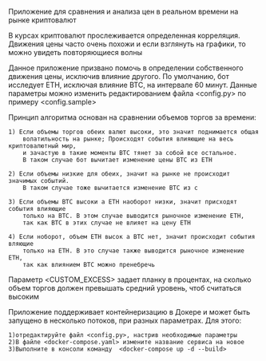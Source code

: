 Приложение для сравнения и анализа цен в реальном времени на рынке криптовалют

В курсах криптовалют прослеживается определенная корреляция. 
Движения цены часто очень похожи и если взглянуть на графики, 
то можно увидеть повторяющиеся волны

Данное приложение призвано помочь в определении собственного движения цены, 
исключив влияние другого. По умолчанию, бот исследует ETH, исключая влияние BTC, 
на интервале 60 минут. Данные параметры можно изменить 
редактированием файла <config.py> по примеру <config.sample>

Принцип алгоритма основан на сравнении объемов торгов за <INTERVAL> времени:

    1) Если объемы торгов обеих валют высоки, это значит поднимается общая 
        волатильность на рынке; Происходят события влияющие на весь криптовалютный мир, 
        и зачастую в такие моменты BTC тянет за собой все остальное.
        В таком случае бот вычитает изменение цены BTC из ETH

    2) Если объемы низкие для обеих, значит на рынке не происходит значимых событий.
        В таком случае тоже вычитается изменение BTC из с

    3) Если объемы BTC высоки а ETH наоборот низки, значит присходят события влияющие 
        только на BTC. В этом случае выводится рыночное изменение ETH, 
        так как BTC в этих случае не влияет на цену ETH

    4) Если ноборот, объем ETH высок а BTC нет, значит происходит события вляющие 
        только на ETH. В это случае также выводится рыночное изменение ETH, 
        так как влиянием BTC можно пренебречь


Параметр <CUSTOM_EXCESS> задает планку в процентах, 
на сколько объем торгов должен превышать средний уровень, чтоб считаться высоким


Приложение поддерживает контейнеризацию в Докере 
и может быть запущено в несколько потоков, при разных параметрах.
Для этого:

    1)отредактируйте файл <config.ру>, настрив необходимые параметры
    2)В файле <docker-compose.yaml> измените название сервиса на новое
    3)Выполните в консоли команду  <docker-compose up -d --build>